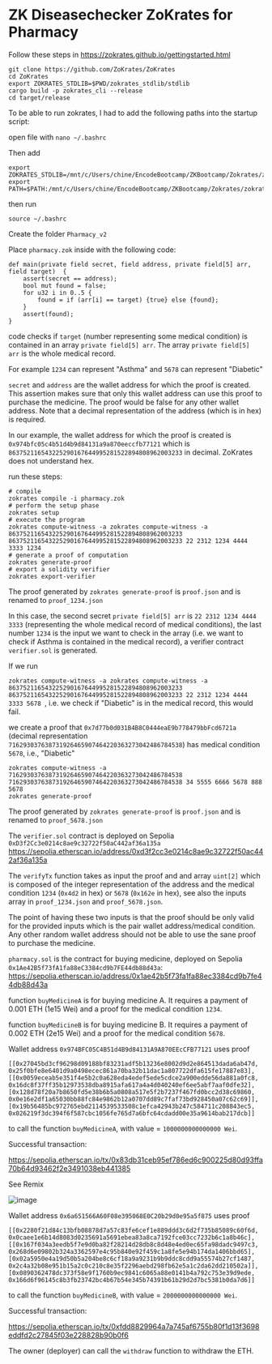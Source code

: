 # ZK Diseasechecker ZoKrates for Pharmacy

Follow these steps in https://zokrates.github.io/gettingstarted.html

```
git clone https://github.com/ZoKrates/ZoKrates
cd ZoKrates
export ZOKRATES_STDLIB=$PWD/zokrates_stdlib/stdlib
cargo build -p zokrates_cli --release
cd target/release
```

To be able to run zokrates, I had to add the following paths into the startup script:

open file with `nano ~/.bashrc`

Then add 

```
export ZOKRATES_STDLIB=/mnt/c/Users/chine/EncodeBootcamp/ZKBootcamp/Zokrates/zokrates/zokrates_stdlib/stdlib
export PATH=$PATH:/mnt/c/Users/chine/EncodeBootcamp/ZKBootcamp/Zokrates/zokrates/target/release
```

then run 

`source ~/.bashrc`

Create the folder `Pharmacy_v2`

Place `pharmacy.zok` inside with the following code:

```
def main(private field secret, field address, private field[5] arr, field target)  {
    assert(secret == address);
    bool mut found = false;
    for u32 i in 0..5 {
        found = if (arr[i] == target) {true} else {found};
    }
    assert(found);
}

```

code checks if `target` (number representing some medical condition) is contained in an array `private field[5] arr`. The array `private field[5] arr` is the whole medical record.

For example `1234` can represent "Asthma" and `5678` can represent "Diabetic"

`secret` and `address` are the wallet address for which the proof is created. This assertion makes sure that only this wallet address can use this proof to purchase the medicine. The proof would be false for any other wallet address. Note that a decimal representation of the address (which is in hex) is required.

In our example, the wallet address for which the proof is created is `0x974bfc05c4b51d4b9d84131a9a870eeccfb77121` which is `863752116543225290167644995281522894808962003233` in decimal. ZoKrates does not understand hex.

run these steps:

```
# compile
zokrates compile -i pharmacy.zok
# perform the setup phase
zokrates setup
# execute the program
zokrates compute-witness -a zokrates compute-witness -a 863752116543225290167644995281522894808962003233 863752116543225290167644995281522894808962003233 22 2312 1234 4444 3333 1234
# generate a proof of computation
zokrates generate-proof
# export a solidity verifier
zokrates export-verifier
```

The proof generated by `zokrates generate-proof` is `proof.json` and is renamed to `proof_1234.json`

In this case, the second secret `private field[5] arr` is `22 2312 1234 4444 3333` (representing the whole medical record of medical conditions), the last number `1234` is the input we want to check in the array (i.e. we want to check if Asthma is contained in the medical record), a verifier contract `verifier.sol` is generated.

If we run

`zokrates compute-witness -a zokrates compute-witness -a 863752116543225290167644995281522894808962003233 863752116543225290167644995281522894808962003233 22 2312 1234 4444 3333 5678
`, i.e. we check if "Diabetic" is in the medical record, this would fail.

we create a proof that `0x7d77b0d031B4B8C0444eaE9b778479bbFcd6721a` (decimal representation `716293037638731926465907464220363273042486784538`) has medical condition `5678`, i.e., "Diabetic"

```
zokrates compute-witness -a 716293037638731926465907464220363273042486784538 716293037638731926465907464220363273042486784538 34 5555 6666 5678 888 5678
zokrates generate-proof
```

The proof generated by `zokrates generate-proof` is `proof.json` and is renamed to `proof_5678.json`

The `verifier.sol` contract is deployed on Sepolia `0xD3f2Cc3e0214c8ae9c32722f50aC442af36a135a` https://sepolia.etherscan.io/address/0xd3f2cc3e0214c8ae9c32722f50ac442af36a135a

The `verifyTx` function takes as input the proof and and array `uint[2]` which is composed of the integer representation of the address and the medical condition `1234` (`0x4d2` in hex) or `5678` (`0x162e` in hex), see also the inputs array in `proof_1234.json` and `proof_5678.json`.

The point of having these two inputs is that the proof should be only valid for the provided inputs which is the pair wallet address/medical condition. Any other random wallet address should not be able to use the sane proof to purchase the medicine.

`pharmacy.sol` is the contract for buying medicine, deployed on Sepolia `0x1Ae42B5f73fA1fa88eC3384cd9b7FE44db88d43a`:  https://sepolia.etherscan.io/address/0x1ae42b5f73fa1fa88ec3384cd9b7fe44db88d43a

function `buyMedicineA` is for buying medicine A. It requires a payment of 0.001 ETH (1e15 Wei) and a proof for the medical condition `1234`.

function `buyMedicineB` is for buying medicine B. It requires a payment of 0.002 ETH (2e15 Wei) and a proof for the medical condition `5678`.

Wallet address `0x974BFC05C4B51d4B9d84131A9A870EEcCFB77121` uses proof 

```
[[0x27045bd3cf96298d09188bf83231adf5b13236e8002d9d2e864513dada6ab47d, 0x25f0bfe8e6401d9a0498ecec861a70ba32b11dac1a807722dfa615fe17887e83],             [[0x0059eceab5e351f4e5b2c0a628eda4edef5ede5cdce2a900edde56da881a0fc8, 0x16dc8f37ff35b12973538dba8915afa617a4a4d040240ef6ee5abf7aaf0dfe32],
[0x128d78f20a7b8650fd5e38b6b5a0808a517e5f2b7237f467fd0bcc2d38c69860, 0x0e16e2df1a65030bb88fc84e9862b12a0707dd89c7faf73bd928450a07c62c69]],
[0x19b56485bc972765ebd2114539533508c1efca42943b247c584711c208843ec5, 0x026219f3dc394f6f587cbc1056fe765d7a6bfc64cdadd00e35a9614bab217dcb]]
```

to call the function `buyMedicineA`, with value = `1000000000000000 Wei`.

Successful transaction:

https://sepolia.etherscan.io/tx/0x83db31ceb95ef786ed6c900225d80d93ffa70b64d93462f2e3491038eb441385

See Remix

![image](https://github.com/BigBangInfinity/Encode_ZKBootcamp_Homework/assets/37957341/de198442-dc13-4d14-bda8-1816875c18f9)



Wallet address `0x6a651566A60F08e395068E0C20b29d0e95a5f875` uses proof 

```
[[0x2280f21d84c13bfb08878d7a57c83fe6cef1e889ddd3c6d2f735b85089c60f6d, 0x0caee1e6b14d8083d0235691a5691ebea83a8ca7192fce03cc7232b6c1a8b46c],             [[0x167f034a3eedb5f7e9d0ba82f28214d28db8c8d48e4ed0ec65fa98dadc9497c3, 0x268d6e09802b324a3362597e4c95b840e92f459c1a8fe5e94b174da1406bbd65],
[0x02a5950e4a19d50b5a204be8c6cf18a9a9231b9b9ddc8cdd9a55574b27cf1487, 0x2c4a32b08e951b15a2c0c210c8e35f2296aebd298fb62e5a1c2da62dd210502a]],
[0x0890362478dc373f58e9f1760b9ec9841c6065a88e0141b4a792c753e39d9ede, 0x166d6f96145c8b3fb23742bc4b67b54e345b74391b61b29d2d7bc5381b0da7d6]]
```

to call the function `buyMedicineB`, with value = `2000000000000000 Wei`.

Successful transaction:

https://sepolia.etherscan.io/tx/0xfdd8829964a7a745af6755b80f1d13f3698eddfd2c27845f03e228828b90b0f6

The owner (deployer) can call the `withdraw` function to withdraw the ETH.
